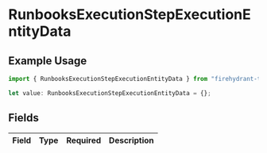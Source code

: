 # RunbooksExecutionStepExecutionEntityData

## Example Usage

```typescript
import { RunbooksExecutionStepExecutionEntityData } from "firehydrant-typescript-sdk/models/components";

let value: RunbooksExecutionStepExecutionEntityData = {};
```

## Fields

| Field       | Type        | Required    | Description |
| ----------- | ----------- | ----------- | ----------- |